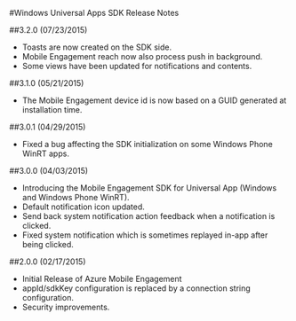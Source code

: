 <properties 
	pageTitle="Windows Universal Apps SDK Release Notes" 
	description="Azure Mobile Engagement - Windows Universal Apps SDK Release Notes"
	services="mobile-engagement" 
	documentationCenter="mobile" 
	authors="piyushjo" 
	manager="dwrede" 
	editor="" />

<tags 
	ms.service="mobile-engagement" 
	ms.workload="mobile" 
	ms.tgt_pltfrm="mobile-windows-store" 
	ms.devlang="dotnet" 
	ms.topic="article" 
	ms.date="04/02/2015" 
	ms.author="piyushjo" />

#Windows Universal Apps SDK Release Notes

##3.2.0 (07/23/2015)

-   Toasts are now created on the SDK side.
-   Mobile Engagement reach now also process push in background.
-   Some views have been updated for notifications and contents.

##3.1.0 (05/21/2015)

-   The Mobile Engagement device id is now based on a GUID generated at installation time.

##3.0.1 (04/29/2015)

-   Fixed a bug affecting the SDK initialization on some Windows Phone WinRT apps.

##3.0.0 (04/03/2015)

-   Introducing the Mobile Engagement SDK for Universal App (Windows and Windows Phone WinRT).
-   Default notification icon updated.
-   Send back system notification action feedback when a notification is clicked.
-   Fixed system notification which is sometimes replayed in-app after being clicked.

##2.0.0 (02/17/2015)

-   Initial Release of Azure Mobile Engagement
-   appId/sdkKey configuration is replaced by a connection string configuration.
-   Security improvements.

